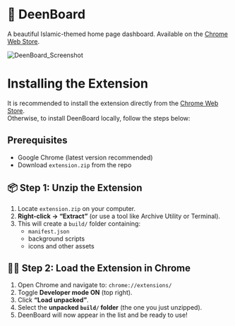 # 🕌 DeenBoard

A beautiful Islamic-themed home page dashboard. Available on the [Chrome Web Store](https://chromewebstore.google.com/detail/llebjeodihhgoiocodiimhbcgcnodanl?utm_source=item-share-cb).

![DeenBoard_Screenshot](https://github.com/user-attachments/assets/6420fe0a-93e5-4a5d-83ce-d1082cddedc3)

# Installing the Extension

It is recommended to install the extension directly from the [Chrome Web Store](https://chromewebstore.google.com/detail/llebjeodihhgoiocodiimhbcgcnodanl?utm_source=item-share-cb). \
Otherwise, to install DeenBoard locally, follow the steps below:

## Prerequisites
- Google Chrome (latest version recommended)
- Download `extension.zip` from the repo


## 📦 Step 1: Unzip the Extension
1. Locate `extension.zip` on your computer.
2. **Right-click → “Extract”** (or use a tool like Archive Utility or Terminal).
3. This will create a `build/` folder containing:
   - `manifest.json`
   - background scripts
   - icons and other assets
  
## 🧑‍💻 Step 2: Load the Extension in Chrome
1. Open Chrome and navigate to: `chrome://extensions/`
2. Toggle **Developer mode ON** (top right).
3. Click **“Load unpacked”**.
4. Select the **unpacked `build/` folder** (the one you just unzipped).
5. DeenBoard will now appear in the list and be ready to use!
